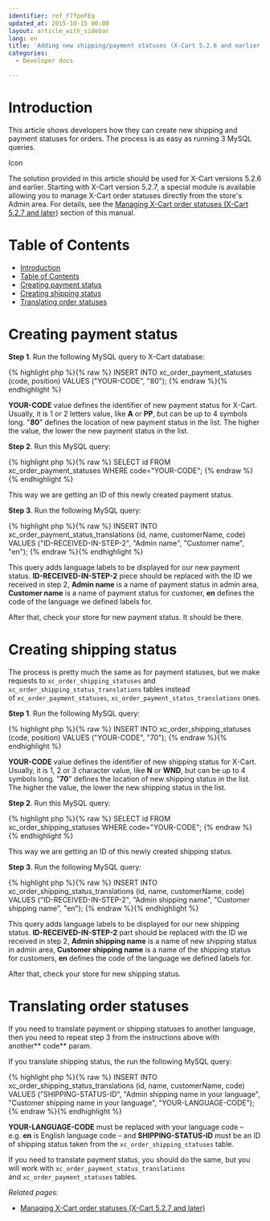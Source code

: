 ```yaml
---
identifier: ref_F7fpeFEq
updated_at: 2015-10-15 00:00
layout: article_with_sidebar
lang: en
title: 'Adding new shipping/payment statuses (X-Cart 5.2.6 and earlier)'
categories:
  - Developer docs

---
```



# Introduction

This article shows developers how they can create new shipping and payment statuses for orders. The process is as easy as running 3 MySQL queries.

Icon

The solution provided in this article should be used for X-Cart versions 5.2.6 and earlier. Starting with X-Cart version 5.2.7, a special module is available allowing you to manage X-Cart order statuses directly from the store's Admin area. For details, see the [Managing X-Cart order statuses (X-Cart 5.2.7 and later)](http://kb.x-cart.com/pages/viewpage.action?pageId=8750763) section of this manual.

# Table of Contents

*   [Introduction](#introduction)
*   [Table of Contents](#table-of-contents)
*   [Creating payment status](#creating-payment-status)
*   [Creating shipping status](#creating-shipping-status)
*   [Translating order statuses](#translating-order-statuses)

# Creating payment status

**Step 1**. Run the following MySQL query to X-Cart database:

{% highlight php %}{% raw %}
INSERT INTO xc_order_payment_statuses (code, position) VALUES ("YOUR-CODE", "80");
{% endraw %}{% endhighlight %}

**YOUR-CODE** value defines the identifier of new payment status for X-Cart. Usually, it is 1 or 2 letters value, like **A** or **PP**, but can be up to 4 symbols long. "**80**" defines the location of new payment status in the list. The higher the value, the lower the new payment status in the list.

**Step 2**. Run this MySQL query:

{% highlight php %}{% raw %}
SELECT id FROM xc_order_payment_statuses WHERE code="YOUR-CODE";
{% endraw %}{% endhighlight %}

This way we are getting an ID of this newly created payment status.

**Step 3**. Run the following MySQL query:

{% highlight php %}{% raw %}
INSERT INTO xc_order_payment_status_translations (id, name, customerName, code) VALUES ("ID-RECEIVED-IN-STEP-2", "Admin name", "Customer name", "en");
{% endraw %}{% endhighlight %}

This query adds language labels to be displayed for our new payment status. **ID-RECEIVED-IN-STEP-2** piece should be replaced with the ID we received in step 2, **Admin name** is a name of payment status in admin area, **Customer name** is a name of payment status for customer, **en** defines the code of the language we defined labels for.

After that, check your store for new payment status. It should be there.

# Creating shipping status

The process is pretty much the same as for payment statuses, but we make requests to `xc_order_shipping_statuses` and `xc_order_shipping_status_translations` tables instead of `xc_order_payment_statuses`, `xc_order_payment_status_translations` ones.

**Step 1**. Run the following MySQL query:

{% highlight php %}{% raw %}
INSERT INTO xc_order_shipping_statuses (code, position) VALUES ("YOUR-CODE", "70");
{% endraw %}{% endhighlight %}

**YOUR-CODE** value defines the identifier of new shipping status for X-Cart. Usually, it is 1, 2 or 3 character value, like **N** or **WND**, but can be up to 4 symbols long. "**70**" defines the location of new shipping status in the list. The higher the value, the lower the new shipping status in the list.

**Step 2**. Run this MySQL query:

{% highlight php %}{% raw %}
SELECT id FROM xc_order_shipping_statuses WHERE code="YOUR-CODE";
{% endraw %}{% endhighlight %}

This way we are getting an ID of this newly created shipping status.

**Step 3**. Run the following MySQL query:

{% highlight php %}{% raw %}
INSERT INTO xc_order_shipping_status_translations (id, name, customerName, code) VALUES ("ID-RECEIVED-IN-STEP-2", "Admin shipping name", "Customer shipping name", "en");
{% endraw %}{% endhighlight %}

This query adds language labels to be displayed for our new shipping status. **ID-RECEIVED-IN-STEP-2** part should be replaced with the ID we received in step 2, **Admin shipping name** is a name of new shipping status in admin area, **Customer shipping name** is a name of the shipping status for customers, **en** defines the code of the language we defined labels for.

After that, check your store for new shipping status.

# Translating order statuses

If you need to translate payment or shipping statuses to another language, then you need to repeat step 3 from the instructions above with another** code** param.

If you translate shipping status, the run the following MySQL query: 

{% highlight php %}{% raw %}
INSERT INTO xc_order_shipping_status_translations (id, name, customerName, code) VALUES ("SHIPPING-STATUS-ID", "Admin shipping name in your language", "Customer shipping name in your language", "YOUR-LANGUAGE-CODE");
{% endraw %}{% endhighlight %}

**YOUR-LANGUAGE-CODE** must be replaced with your language code – e.g. **en** is English language code – and **SHIPPING-STATUS-ID** must be an ID of shipping status taken from the `xc_order_shipping_statuses` table.

If you need to translate payment status, you should do the same, but you will work with `xc_order_payment_status_translations` and `xc_order_payment_statuses` tables.

_Related pages:_

*   [Managing X-Cart order statuses (X-Cart 5.2.7 and later)](http://kb.x-cart.com/pages/viewpage.action?pageId=8750763)